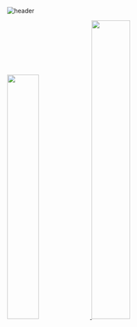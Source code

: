 ![header](https://capsule-render.vercel.app/api?type=waving&color=gradient&height=120&animation=fadeIn&section=footer&text=&fontAlign=70)

<a href="s">
  <img src="https://github-readme-stats.vercel.app/api/top-langs/?username=htj7425&exclude_repo=htj7425.github.io&layout=compact&theme=tokyonight" width="38%/ >
</a>
<a href="s">
  <img src="https://github-readme-stats.vercel.app/api?username=htj7425&theme=tokyonight&show_icons=true" width="42%" />
</a>

<!--
**htj7425/htj7425** is a ✨ _special_ ✨ repository because its `README.md` (this file) appears on your GitHub profile.

Here are some ideas to get you started:

- 🔭 I’m currently working on ...
- 🌱 I’m currently learning ...
- 👯 I’m looking to collaborate on ...
- 🤔 I’m looking for help with ...
- 💬 Ask me about ...
- 📫 How to reach me: ...
- 😄 Pronouns: ...
- ⚡ Fun fact: ...
-->
